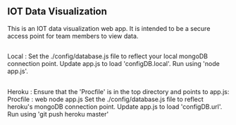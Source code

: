 ## IOT Data Visualization
This is an IOT data visualization web app. It is intended to be a secure access point for team members to view data. 

##
Local : 
  Set the ./config/database.js file to reflect your local mongoDB connection point.
  Update app.js to load 'configDB.local'.
  Run using 'node app.js'.
##
Heroku :
  Ensure that the 'Procfile' is in the top directory and points to app.js:
    Procfile : web node app.js
  Set the ./config/database.js file to reflect heroku's mongoDB connection point.
  Update app.js to load 'configDB.url'.
  Run using 'git push heroku master'
